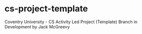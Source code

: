 # cs-project-template
Coventry University - CS Activity Led Project (Template)
Branch in Development by Jack McGreevy
